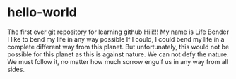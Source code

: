 # hello-world
The first ever git repository for learning github
Hiii!!!
My name is Life Bender
I like to bend my life in any way possible
If I could, I could bend my life in a complete different way from this planet.
But unfortunately, this would not be possible for this planet as this is against nature.
We can not defy the nature. 
We must follow it, no matter how much sorrow engulf us in any way from all sides.
